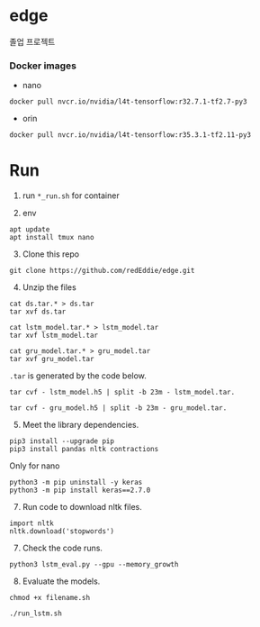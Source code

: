 # edge
졸업 프로젝트


### Docker images
* nano

`docker pull nvcr.io/nvidia/l4t-tensorflow:r32.7.1-tf2.7-py3`

* orin

`docker pull nvcr.io/nvidia/l4t-tensorflow:r35.3.1-tf2.11-py3`


# Run

1. run `*_run.sh` for container

2. env
```
apt update
apt install tmux nano
```

3. Clone this repo
```
git clone https://github.com/redEddie/edge.git
```

4. Unzip the files
```
cat ds.tar.* > ds.tar
tar xvf ds.tar
```
```
cat lstm_model.tar.* > lstm_model.tar
tar xvf lstm_model.tar
```
```
cat gru_model.tar.* > gru_model.tar
tar xvf gru_model.tar
```

`.tar` is generated by the code below.
```
tar cvf - lstm_model.h5 | split -b 23m - lstm_model.tar.
```
```
tar cvf - gru_model.h5 | split -b 23m - gru_model.tar.
```

5. Meet the library dependencies.
```
pip3 install --upgrade pip
pip3 install pandas nltk contractions
```
Only for nano
```
python3 -m pip uninstall -y keras 
python3 -m pip install keras==2.7.0
```

7. Run code to download nltk files.
```
import nltk
nltk.download('stopwords')
```

7. Check the code runs.
```
python3 lstm_eval.py --gpu --memory_growth
```

8. Evaluate the models.
```
chmod +x filename.sh
```
```
./run_lstm.sh
```
